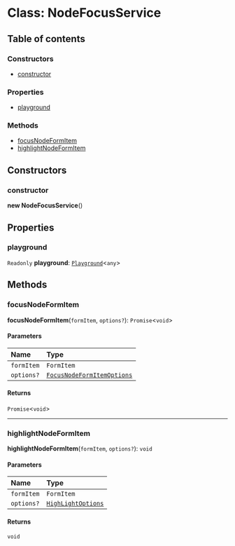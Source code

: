 # Class: NodeFocusService

## Table of contents

### Constructors

* [constructor](/auto-docs/free-layout-editor/classes/NodeFocusService.md#constructor)

### Properties

* [playground](/auto-docs/free-layout-editor/classes/NodeFocusService.md#playground)

### Methods

* [focusNodeFormItem](/auto-docs/free-layout-editor/classes/NodeFocusService.md#focusnodeformitem)
* [highlightNodeFormItem](/auto-docs/free-layout-editor/classes/NodeFocusService.md#highlightnodeformitem)

## Constructors

### constructor

**new NodeFocusService**()

## Properties

### playground

`Readonly` **playground**: [`Playground`](/auto-docs/free-layout-editor/classes/Playground.md)<`any`>

## Methods

### focusNodeFormItem

**focusNodeFormItem**(`formItem`, `options?`): `Promise`<`void`>

#### Parameters

| Name | Type |
| :------ | :------ |
| `formItem` | `FormItem` |
| `options?` | [`FocusNodeFormItemOptions`](/auto-docs/free-layout-editor/interfaces/FocusNodeFormItemOptions.md) |

#### Returns

`Promise`<`void`>

***

### highlightNodeFormItem

**highlightNodeFormItem**(`formItem`, `options?`): `void`

#### Parameters

| Name | Type |
| :------ | :------ |
| `formItem` | `FormItem` |
| `options?` | [`HighLightOptions`](/auto-docs/free-layout-editor/interfaces/HighLightOptions.md) |

#### Returns

`void`
